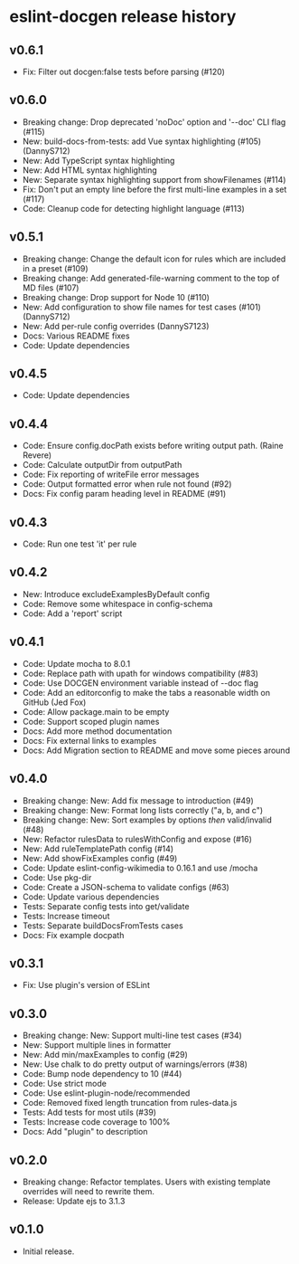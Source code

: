 # eslint-docgen release history

## v0.6.1
* Fix: Filter out docgen:false tests before parsing (#120)

## v0.6.0
* Breaking change: Drop deprecated 'noDoc' option and '--doc' CLI flag (#115)
* New: build-docs-from-tests: add Vue syntax highlighting (#105) (DannyS712)
* New: Add TypeScript syntax highlighting
* New: Add HTML syntax highlighting
* New: Separate syntax highlighting support from showFilenames (#114)
* Fix: Don't put an empty line before the first multi-line examples in a set (#117)
* Code: Cleanup code for detecting highlight language (#113)

## v0.5.1
* Breaking change: Change the default icon for rules which are included in a preset (#109)
* Breaking change: Add generated-file-warning comment to the top of MD files (#107)
* Breaking change: Drop support for Node 10 (#110)
* New: Add configuration to show file names for test cases (#101) (DannyS712)
* New: Add per-rule config overrides (DannyS7123)
* Docs: Various README fixes
* Code: Update dependencies

## v0.4.5
* Code: Update dependencies

## v0.4.4

* Code: Ensure config.docPath exists before writing output path. (Raine Revere)
* Code: Calculate outputDir from outputPath
* Code: Fix reporting of writeFile error messages
* Code: Output formatted error when rule not found (#92)
* Docs: Fix config param heading level in README (#91)

## v0.4.3

* Code: Run one test 'it' per rule

## v0.4.2

* New: Introduce excludeExamplesByDefault config
* Code: Remove some whitespace in config-schema
* Code: Add a 'report' script

## v0.4.1

* Code: Update mocha to 8.0.1
* Code: Replace path with upath for windows compatibility (#83)
* Code: Use DOCGEN environment variable instead of --doc flag
* Code: Add an editorconfig to make the tabs a reasonable width on GitHub (Jed Fox)
* Code: Allow package.main to be empty
* Code: Support scoped plugin names
* Docs: Add more method documentation
* Docs: Fix external links to examples
* Docs: Add Migration section to README and move some pieces around

## v0.4.0

* Breaking change: New: Add fix message to introduction (#49)
* Breaking change: New: Format long lists correctly ("a, b, and c")
* Breaking change: New: Sort examples by options *then* valid/invalid (#48)
* New: Refactor rulesData to rulesWithConfig and expose (#16)
* New: Add ruleTemplatePath config (#14)
* New: Add showFixExamples config (#49)
* Code: Update eslint-config-wikimedia to 0.16.1 and use /mocha
* Code: Use pkg-dir
* Code: Create a JSON-schema to validate configs (#63)
* Code: Update various dependencies
* Tests: Separate config tests into get/validate
* Tests: Increase timeout
* Tests: Separate buildDocsFromTests cases
* Docs: Fix example docpath

## v0.3.1

* Fix: Use plugin's version of ESLint

## v0.3.0

* Breaking change: New: Support multi-line test cases (#34)
* New: Support multiple lines in formatter
* New: Add min/maxExamples to config (#29)
* New: Use chalk to do pretty output of warnings/errors (#38)
* Code: Bump node dependency to 10 (#44)
* Code: Use strict mode
* Code: Use eslint-plugin-node/recommended
* Code: Removed fixed length truncation from rules-data.js
* Tests: Add tests for most utils (#39)
* Tests: Increase code coverage to 100%
* Docs: Add "plugin" to description

## v0.2.0

* Breaking change: Refactor templates. Users with existing template overrides will need to rewrite them.
* Release: Update ejs to 3.1.3

## v0.1.0

* Initial release.
